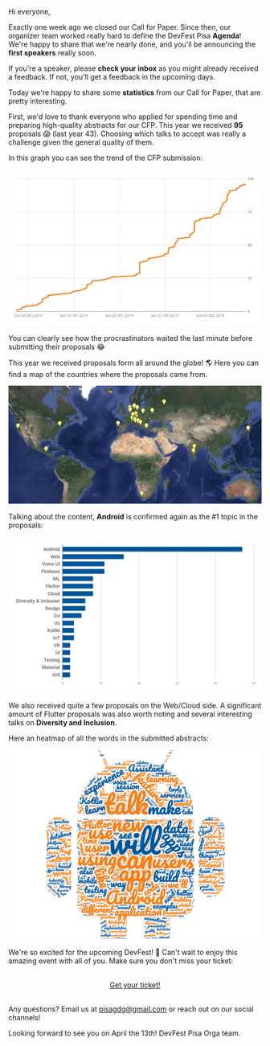 Hi everyone,

Exactly one week ago we closed our Call for Paper. Since then, our organizer team worked really hard to define the DevFest Pisa **Agenda**! We're happy to share that we're nearly done, and you'll be announcing the **first speakers** really soon.

If you're a speaker, please **check your inbox** as you might already received a feedback. If not, you'll get a feedback in the upcoming days.

Today we're happy to share some **statistics** from our Call for Paper, that are pretty interesting.

First, we'd love to thank everyone who applied for spending time and preparing high-quality abstracts for our CFP. This year we received **95** proposals 😱 (last year 43). Choosing which talks to accept was really a challenge given the general quality of them.

In this graph you can see the trend of the CFP submission: 

![graph1](/images/posts/cfp-graph1.png)

You can clearly see how the procrastinators waited the last minute before submitting their proposals 😂

This year we received proposals form all around the globe! 🌎 Here you can find a map of the countries where the proposals came from.

[![map](/images/posts/cfp-map.jpg)](https://www.mapyourlist.com/share/dasljoJn9V)

Talking about the content, **Android** is confirmed again as the #1 topic in the proposals:

![graph2](/images/posts/cfp-graph2.png)

We also received quite a few proposals on the Web/Cloud side. A significant amount of Flutter proposals was also worth noting and several interesting talks on **Diversity and Inclusion**. 

Here an heatmap of all the words in the submitted abstracts:

![heatmap](/images/posts/cfp-heatmap.png)

We're so excited for the upcoming DevFest! 💪 Can't wait to enjoy this amazing event with all of you. Make sure you don't miss your ticket:

<br/>
<div style="text-align: center;">
<a href="http://bit.ly/dfpi19-tickets" target="_blank" class="style-scope header-content">
  <paper-button primary animated role="button" tabindex="0">Get your ticket!</paper-button>
</a>
</div>
<br/>

Any questions? Email us at [pisagdg@gmail.com](mailto:pisagdg+devfest@gmail.com) or reach out on our social channels!

Looking forward to see you on April the 13th!
DevFest Pisa Orga team.
